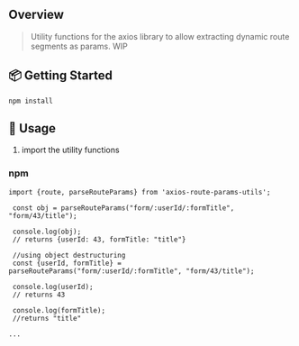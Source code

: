 ## Overview
> Utility functions for the axios library to allow extracting dynamic route segments as params.  WIP

## 📦 Getting Started

```
npm install
```

## 🚀 Usage
1. import the utility functions

### npm
```
import {route, parseRouteParams} from 'axios-route-params-utils';

 const obj = parseRouteParams("form/:userId/:formTitle", "form/43/title");

 console.log(obj);
 // returns {userId: 43, formTitle: "title"}

 //using object destructuring
 const {userId, formTitle} = parseRouteParams("form/:userId/:formTitle", "form/43/title");

 console.log(userId);
 // returns 43

 console.log(formTitle);
 //returns "title"

...
```
